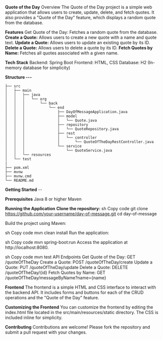 **Quote of the Day**
Overview
The Quote of the Day project is a simple web application that allows users to create, update, delete, and fetch quotes. It also provides a "Quote of the Day" feature, which displays a random quote from the database.

**Features**
Get Quote of the Day: Fetches a random quote from the database.
**Create a Quote:** Allows users to create a new quote with a name and quote text.
**Update a Quote:** Allows users to update an existing quote by its ID.
**Delete a Quote:** Allows users to delete a quote by its ID.
**Fetch Quotes by Name:** Fetches all quotes associated with a given name.

**Tech Stack**
Backend: Spring Boot
Frontend: HTML, CSS
Database: H2 (In-memory database for simplicity)

**Structure ---**

    ├── src
    │   ├── main
    │   │   ├── java
    │   │   │   └── org
    │   │   │       └── back
    │   │   │           └── end
    │   │   │               ├── DayOfMessageApplication.java
    │   │   │               ├── model
    │   │   │               │   └── Quote.java
    │   │   │               ├── repository
    │   │   │               │   └── QuoteRepository.java
    │   │   │               ├── rest
    │   │   │               │   └── controller
    │   │   │               │       └── QuoteOfTheDayRestController.java
    │   │   │               └── service
    │   │   │                   └── QuoteService.java
    │   │   └── resources
    │   └── test
    |
    ├── pom.xml
    ├── mvnw
    ├── mvnw.cmd
    └── README.md


**Getting Started** --

**Prerequisites**
Java 8 or higher
Maven

**Running the Application**
**Clone the repository:**
sh
Copy code
git clone https://github.com/your-username/day-of-message.git
cd day-of-message

Build the project using Maven:

sh
Copy code
mvn clean install
Run the application:

sh
Copy code
mvn spring-boot:run
Access the application at http://localhost:8080.

sh
Copy code
mvn test
API Endpoints
Get Quote of the Day: GET /quoteOfTheDay
Create a Quote: POST /quoteOfTheDay/create
Update a Quote: PUT /quoteOfTheDay/update
Delete a Quote: DELETE /quoteOfTheDay/{id}
Fetch Quotes by Name: GET /quoteOfTheDay/messageByName?name={name}

**Frontend**
The frontend is a simple HTML and CSS interface to interact with the backend API. It includes forms and buttons for each of the CRUD operations and the "Quote of the Day" feature.

**Customizing the Frontend**
You can customize the frontend by editing the index.html file located in the src/main/resources/static directory. The CSS is included inline for simplicity.

**Contributing**
Contributions are welcome! Please fork the repository and submit a pull request with your changes.
